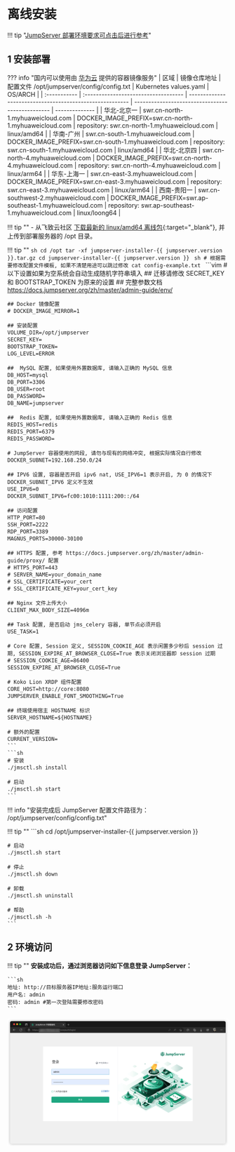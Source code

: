 # 离线安装

!!! tip "[JumpServer 部署环境要求可点击后进行参考](../linux_stand-alone/requirements.md)"

## 1 安装部署
??? info "国内可以使用由 [华为云](https://www.huaweicloud.com/) 提供的容器镜像服务"
    | 区域          | 镜像仓库地址                         | 配置文件 /opt/jumpserver/config/config.txt                | Kubernetes values.yaml                           | OS/ARCH        |
    | :----------- | :----------------------------------- | -------------------------------------------------------- | ------------------------------------------------ | -------------- |
    | 华北-北京一   | swr.cn-north-1.myhuaweicloud.com     | DOCKER_IMAGE_PREFIX=swr.cn-north-1.myhuaweicloud.com     | repository: swr.cn-north-1.myhuaweicloud.com     | linux/amd64    |
    | 华南-广州     | swr.cn-south-1.myhuaweicloud.com     | DOCKER_IMAGE_PREFIX=swr.cn-south-1.myhuaweicloud.com     | repository: swr.cn-south-1.myhuaweicloud.com     | linux/amd64    |
    | 华北-北京四   | swr.cn-north-4.myhuaweicloud.com     | DOCKER_IMAGE_PREFIX=swr.cn-north-4.myhuaweicloud.com     | repository: swr.cn-north-4.myhuaweicloud.com     | linux/arm64    |
    | 华东-上海一   | swr.cn-east-3.myhuaweicloud.com      | DOCKER_IMAGE_PREFIX=swr.cn-east-3.myhuaweicloud.com      | repository: swr.cn-east-3.myhuaweicloud.com      | linux/arm64    |
    | 西南-贵阳一   | swr.cn-southwest-2.myhuaweicloud.com | DOCKER_IMAGE_PREFIX=swr.ap-southeast-1.myhuaweicloud.com | repository: swr.ap-southeast-1.myhuaweicloud.com | linux/loong64  |

!!! tip ""
    - 从飞致云社区 [下载最新的 linux/amd64 离线包](https://community.fit2cloud.com/#/products/jumpserver/downloads){:target="_blank"}, 并上传到部署服务器的 /opt 目录。

!!! tip ""
    ```sh
    cd /opt
    tar -xf jumpserver-installer-{{ jumpserver.version }}.tar.gz
    cd jumpserver-installer-{{ jumpserver.version }}
    ```
    ```sh
    # 根据需要修改配置文件模板, 如果不清楚用途可以跳过修改
    cat config-example.txt
    ```
    ```vim
    # 以下设置如果为空系统会自动生成随机字符串填入
    ## 迁移请修改 SECRET_KEY 和 BOOTSTRAP_TOKEN 为原来的设置
    ## 完整参数文档 https://docs.jumpserver.org/zh/master/admin-guide/env/

    ## Docker 镜像配置
    # DOCKER_IMAGE_MIRROR=1

    ## 安装配置
    VOLUME_DIR=/opt/jumpserver
    SECRET_KEY=
    BOOTSTRAP_TOKEN=
    LOG_LEVEL=ERROR

    ##  MySQL 配置, 如果使用外置数据库, 请输入正确的 MySQL 信息
    DB_HOST=mysql
    DB_PORT=3306
    DB_USER=root
    DB_PASSWORD=
    DB_NAME=jumpserver

    ##  Redis 配置, 如果使用外置数据库, 请输入正确的 Redis 信息
    REDIS_HOST=redis
    REDIS_PORT=6379
    REDIS_PASSWORD=

    # JumpServer 容器使用的网段, 请勿与现有的网络冲突, 根据实际情况自行修改
    DOCKER_SUBNET=192.168.250.0/24

    ## IPV6 设置, 容器是否开启 ipv6 nat, USE_IPV6=1 表示开启, 为 0 的情况下 DOCKER_SUBNET_IPV6 定义不生效
    USE_IPV6=0
    DOCKER_SUBNET_IPV6=fc00:1010:1111:200::/64

    ## 访问配置
    HTTP_PORT=80
    SSH_PORT=2222
    RDP_PORT=3389
    MAGNUS_PORTS=30000-30100

    ## HTTPS 配置, 参考 https://docs.jumpserver.org/zh/master/admin-guide/proxy/ 配置
    # HTTPS_PORT=443
    # SERVER_NAME=your_domain_name
    # SSL_CERTIFICATE=your_cert
    # SSL_CERTIFICATE_KEY=your_cert_key

    ## Nginx 文件上传大小
    CLIENT_MAX_BODY_SIZE=4096m

    ## Task 配置, 是否启动 jms_celery 容器, 单节点必须开启
    USE_TASK=1

    # Core 配置, Session 定义, SESSION_COOKIE_AGE 表示闲置多少秒后 session 过期, SESSION_EXPIRE_AT_BROWSER_CLOSE=True 表示关闭浏览器即 session 过期
    # SESSION_COOKIE_AGE=86400
    SESSION_EXPIRE_AT_BROWSER_CLOSE=True

    # Koko Lion XRDP 组件配置
    CORE_HOST=http://core:8080
    JUMPSERVER_ENABLE_FONT_SMOOTHING=True

    ## 终端使用宿主 HOSTNAME 标识
    SERVER_HOSTNAME=${HOSTNAME}

    # 额外的配置
    CURRENT_VERSION=
    ```
    ```sh
    # 安装
    ./jmsctl.sh install

    # 启动
    ./jmsctl.sh start
    ```
        
!!! info "安装完成后 JumpServer 配置文件路径为： /opt/jumpserver/config/config.txt"

!!! tip ""
    ```sh
    cd /opt/jumpserver-installer-{{ jumpserver.version }}

    # 启动
    ./jmsctl.sh start

    # 停止
    ./jmsctl.sh down

    # 卸载
    ./jmsctl.sh uninstall

    # 帮助
    ./jmsctl.sh -h
    ```

## 2 环境访问
!!! tip ""
    **安装成功后，通过浏览器访问如下信息登录 JumpServer：**

    ```sh
    地址: http://目标服务器IP地址:服务运行端口
    用户名: admin
    密码: admin #第一次登陆需要修改密码
    ```
![登陆页面](../../img/on_line_install_01.png)